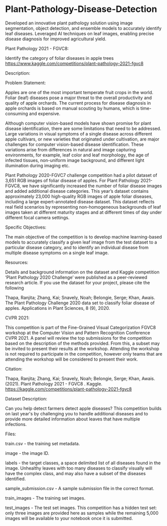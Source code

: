 # Plant-Pathology-Disease-Detection
Developed an innovative plant pathology solution using image segmentation, object detection, and ensemble models to accurately identify leaf diseases. Leveraged AI techniques on leaf images, enabling precise disease diagnosis for improved agricultural yield.

Plant Pathology 2021 - FGVC8:

Identify the category of foliar diseases in apple trees
https://www.kaggle.com/competitions/plant-pathology-2021-fgvc8

Description:

Problem Statement:

Apples are one of the most important temperate fruit crops in the world. Foliar (leaf) diseases pose a major threat to the overall productivity and quality of apple orchards. The current process for disease diagnosis in apple orchards is based on manual scouting by humans, which is time-consuming and expensive.

Although computer vision-based models have shown promise for plant disease identification, there are some limitations that need to be addressed. Large variations in visual symptoms of a single disease across different apple cultivars, or new varieties that originated under cultivation, are major challenges for computer vision-based disease identification. These variations arise from differences in natural and image capturing environments, for example, leaf color and leaf morphology, the age of infected tissues, non-uniform image background, and different light illumination during imaging etc.

Plant Pathology 2020-FGVC7 challenge competition had a pilot dataset of 3,651 RGB images of foliar disease of apples. For Plant Pathology 2021-FGVC8, we have significantly increased the number of foliar disease images and added additional disease categories. This year’s dataset contains approximately 23,000 high-quality RGB images of apple foliar diseases, including a large expert-annotated disease dataset. This dataset reflects real field scenarios by representing non-homogeneous backgrounds of leaf images taken at different maturity stages and at different times of day under different focal camera settings.

Specific Objectives:

The main objective of the competition is to develop machine learning-based models to accurately classify a given leaf image from the test dataset to a particular disease category, and to identify an individual disease from multiple disease symptoms on a single leaf image.

Resources:

Details and background information on the dataset and Kaggle competition ‘Plant Pathology 2020 Challenge’ were published as a peer-reviewed research article. If you use the dataset for your project, please cite the following

Thapa, Ranjita; Zhang, Kai; Snavely, Noah; Belongie, Serge; Khan, Awais. The Plant Pathology Challenge 2020 data set to classify foliar disease of apples. Applications in Plant Sciences, 8 (9), 2020.

CVPR 2021:

This competition is part of the Fine-Grained Visual Categorization FGVC8 workshop at the Computer Vision and Pattern Recognition Conference CVPR 2021. A panel will review the top submissions for the competition based on the description of the methods provided. From this, a subset may be invited to present their results at the workshop. Attending the workshop is not required to participate in the competition, however only teams that are attending the workshop will be considered to present their work.

Citation:

Thapa, Ranjita; Zhang, Kai; Snavely, Noah; Belongie, Serge; Khan, Awais. (2021). Plant Pathology 2021 - FGVC8 . Kaggle. https://kaggle.com/competitions/plant-pathology-2021-fgvc8

Dataset Description:

Can you help detect farmers detect apple diseases? This competition builds on last year's by challenging you to handle additional diseases and to provide more detailed information about leaves that have multiple infections.

Files:

train.csv - the training set metadata.

image - the image ID.

labels - the target classes, a space delimited list of all diseases found in the image. Unhealthy leaves with too many diseases to classify visually will have the complex class, and may also have a subset of the diseases identified.

sample_submission.csv - A sample submission file in the correct format.

train_images - The training set images.

test_images - The test set images. This competition has a hidden test set: only three images are provided here as samples while the remaining 5,000 images will be available to your notebook once it is submitted.
